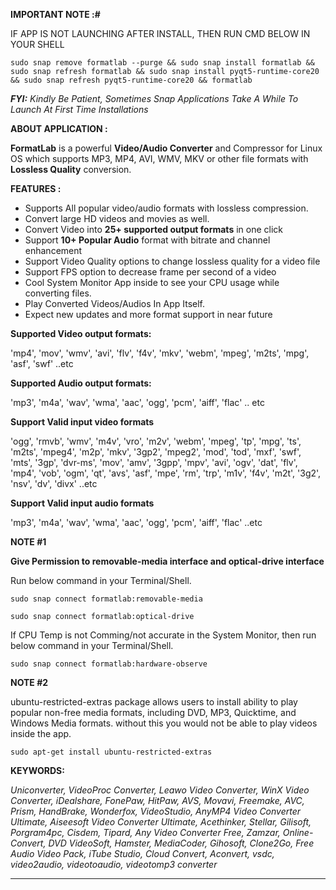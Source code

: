 **IMPORTANT NOTE :#**

IF APP IS NOT LAUNCHING AFTER INSTALL, THEN RUN CMD BELOW IN YOUR SHELL

    sudo snap remove formatlab --purge && sudo snap install formatlab && sudo snap refresh formatlab && sudo snap install pyqt5-runtime-core20 && sudo snap refresh pyqt5-runtime-core20 && formatlab

***FYI:***  *Kindly Be Patient, Sometimes Snap Applications Take A While To Launch At First Time Installations*

**ABOUT APPLICATION :**

**FormatLab** is a powerful **Video/Audio Converter** and Compressor for Linux OS which supports MP3, MP4, AVI, WMV, MKV or other file formats with **Lossless Quality** conversion. 


**FEATURES :** 

 - Supports All popular video/audio formats with lossless compression.
 - Convert large HD videos and movies as well.
 - Convert Video into **25+ supported output formats** in one click
 - Support **10+ Popular Audio** format with bitrate and channel enhancement
 - Support Video Quality options to change lossless quality for a video
   file
 - Support FPS option to decrease frame per second of a video
 - Cool System Monitor App inside to see your CPU usage while converting
   files.
 - Play Converted Videos/Audios In App Itself.
 - Expect new updates and more format support in near future

**Supported Video output formats:**

'mp4', 'mov', 'wmv', 'avi', 'flv', 'f4v', 'mkv', 'webm', 'mpeg',
'm2ts', 'mpg', 'asf', 'swf' ..etc

**Supported Audio output formats:**

'mp3', 'm4a', 'wav', 'wma', 'aac', 'ogg', 'pcm', 'aiff', 'flac' .. etc

**Support Valid input video formats**

'ogg', 'rmvb', 'wmv', 'm4v', 'vro', 'm2v', 'webm', 'mpeg', 'tp',
'mpg', 'ts',     'm2ts', 'mpeg4', 'm2p', 'mkv', '3gp2', 'mpeg2',
'mod', 'tod', 'mxf', 'swf',     'mts', '3gp', 'dvr-ms', 'mov', 'amv',
'3gpp', 'mpv', 'avi', 'ogv', 'dat',     'flv', 'mp4', 'vob', 'ogm',
'qt', 'avs', 'asf', 'mpe', 'rm', 'trp', 'm1v',     'f4v', 'm2t',
'3g2', 'nsv', 'dv', 'divx' ..etc

**Support Valid input audio formats**

'mp3', 'm4a', 'wav', 'wma', 'aac', 'ogg', 'pcm', 'aiff', 'flac' ..etc


**NOTE  #1**

**Give Permission to removable-media interface and optical-drive interface**

Run below command in your Terminal/Shell.

    sudo snap connect formatlab:removable-media

    sudo snap connect formatlab:optical-drive


If CPU Temp is not Comming/not accurate in the System Monitor, then run below command in your Terminal/Shell.

    sudo snap connect formatlab:hardware-observe
    

**NOTE  #2**  

ubuntu-restricted-extras package allows users to install ability to play popular non-free media formats, including DVD, MP3, Quicktime, and Windows Media formats. without this you would not be able to play videos inside the app.

    sudo apt-get install ubuntu-restricted-extras


**KEYWORDS:** 

*Uniconverter, VideoProc Converter, Leawo Video Converter, WinX Video Converter, iDealshare, FonePaw, HitPaw, AVS, Movavi, Freemake, AVC, Prism, HandBrake, Wonderfox, VideoStudio, AnyMP4 Video Converter Ultimate, Aiseesoft Video Converter Ultimate, Acethinker, Stellar, Gilisoft, Porgram4pc, Cisdem, Tipard, Any Video Converter Free, Zamzar, Online-Convert, DVD VideoSoft, Hamster, MediaCoder, Gihosoft,  Clone2Go, Free Audio Video Pack, iTube Studio, Cloud Convert, Aconvert, vsdc, video2audio, videotoaudio, videotomp3 converter*

---------------------------------------------------------------------------------------------------------------------------------------------